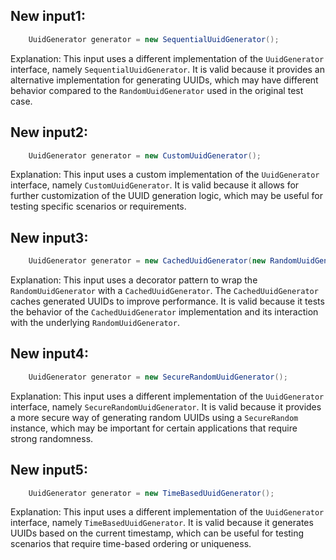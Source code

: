 ## New input1:
```java
    UuidGenerator generator = new SequentialUuidGenerator();
```
Explanation: This input uses a different implementation of the `UuidGenerator` interface, namely `SequentialUuidGenerator`. It is valid because it provides an alternative implementation for generating UUIDs, which may have different behavior compared to the `RandomUuidGenerator` used in the original test case.

## New input2:
```java
    UuidGenerator generator = new CustomUuidGenerator();
```
Explanation: This input uses a custom implementation of the `UuidGenerator` interface, namely `CustomUuidGenerator`. It is valid because it allows for further customization of the UUID generation logic, which may be useful for testing specific scenarios or requirements.

## New input3:
```java
    UuidGenerator generator = new CachedUuidGenerator(new RandomUuidGenerator());
```
Explanation: This input uses a decorator pattern to wrap the `RandomUuidGenerator` with a `CachedUuidGenerator`. The `CachedUuidGenerator` caches generated UUIDs to improve performance. It is valid because it tests the behavior of the `CachedUuidGenerator` implementation and its interaction with the underlying `RandomUuidGenerator`.

## New input4:
```java
    UuidGenerator generator = new SecureRandomUuidGenerator();
```
Explanation: This input uses a different implementation of the `UuidGenerator` interface, namely `SecureRandomUuidGenerator`. It is valid because it provides a more secure way of generating random UUIDs using a `SecureRandom` instance, which may be important for certain applications that require strong randomness.

## New input5:
```java
    UuidGenerator generator = new TimeBasedUuidGenerator();
```
Explanation: This input uses a different implementation of the `UuidGenerator` interface, namely `TimeBasedUuidGenerator`. It is valid because it generates UUIDs based on the current timestamp, which can be useful for testing scenarios that require time-based ordering or uniqueness.